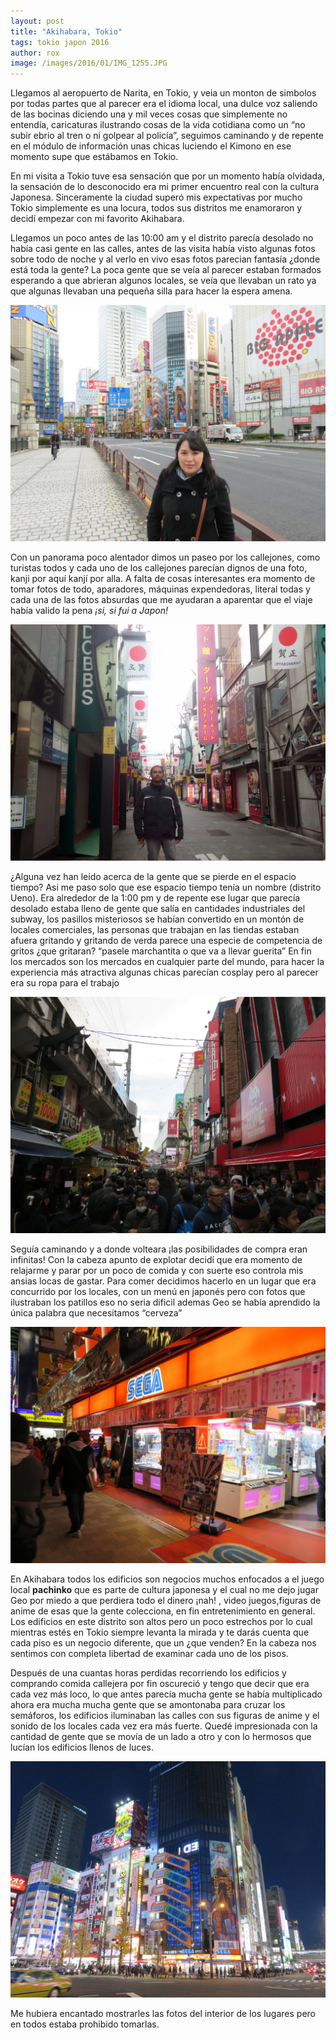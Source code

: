 ```yaml
---
layout: post
title: "Akihabara, Tokio"
tags: tokio japon 2016
author: rox
image: /images/2016/01/IMG_1255.JPG
---
```


Llegamos al aeropuerto de Narita, en Tokio, y veia un monton de simbolos por todas partes que al parecer era el idioma local, una dulce voz saliendo de las bocinas diciendo una y mil veces cosas que simplemente no entendía, caricaturas ilustrando cosas de la vida cotidiana como un “no subir ebrio al tren o ni golpear al policía”, seguimos caminando y de repente en el módulo de información unas chicas luciendo el Kimono en ese momento supe que estábamos en Tokio.

En mi visita a Tokio tuve esa sensación que por un momento había olvidada, la sensación de lo desconocido era mi primer encuentro real con la cultura Japonesa. Sinceramente la ciudad superó mis expectativas por mucho Tokio simplemente es una locura, todos sus distritos me enamoraron y decidí empezar con mi favorito Akihabara.

Llegamos un poco antes de las 10:00 am y el distrito parecía desolado no había casi gente en las calles, antes de las visita había visto algunas fotos sobre todo de noche y al verlo en vivo esas fotos parecian fantasía ¿donde está toda la gente? La poca gente que se veía al parecer estaban formados esperando a que abrieran algunos locales, se veía que llevaban un rato ya que algunas llevaban una pequeña silla para hacer la espera amena.

![Las calles solas de Akihabara](/images/2016/01/IMG_1133.JPG)

Con un panorama poco alentador dimos un paseo por los  callejones, como turistas  todos y cada uno de los callejones parecían dignos de una foto, kanji por aquí kanjí por alla. A falta de cosas interesantes era momento de tomar fotos de todo, aparadores,  máquinas expendedoras, literal todas y cada una de las fotos absurdas que me ayudaran a aparentar que el viaje había valido la pena *¡si, si fui a Japon!*

![Geo girando](/images/2016/01/2016-01-02%2009.13.54.jpg)

¿Alguna vez han leído acerca de la gente que se pierde en el espacio tiempo? Asi me paso solo que ese espacio tiempo tenía un nombre (distrito Ueno). Era alrededor de la 1:00 pm y de repente ese lugar que parecía desolado estaba lleno de gente que salía en cantidades industriales del subway, los pasillos misteriosos se habían convertido en un montón de locales comerciales, las personas que trabajan en las tiendas estaban afuera gritando y gritando de verda parece una especie de competencia de gritos ¿que gritaran? “pasele marchantita o que va a llevar guerita” En fin los mercados son los mercados en cualquier parte del mundo, para hacer la experiencia más atractiva algunas chicas parecían cosplay pero al parecer era su ropa para el trabajo

![¡Y despertaron los japoneses!](/images/2016/01/IMG_1232.JPG)

Seguía caminando y a  donde volteara ¡las posibilidades de compra eran infinitas! Con la cabeza apunto de explotar decidí que era momento de relajarme y parar por un poco de comida y con suerte  eso controla mis ansias locas de gastar. Para comer decidimos hacerlo en un lugar que era concurrido por los locales, con un menú en japonés pero con fotos que ilustraban los patillos eso no seria dificil ademas Geo se había aprendido la única palabra que necesitamos “cerveza”

 ![Comenzando con la diversión](/images/2016/01/IMG_1246.JPG)

En Akihabara todos los edificios son negocios muchos enfocados a el juego local **pachinko** que es parte de cultura japonesa y el cual no me dejo jugar Geo por miedo a que perdiera todo el dinero ¡nah! , video juegos,figuras de anime de esas que la gente colecciona, en fin entretenimiento en general. Los edificios en este distrito son altos pero un poco estrechos por lo cual mientras estés en Tokio siempre levanta la mirada y te darás cuenta que cada piso es un negocio diferente, que un ¿que venden? En la cabeza nos sentimos con completa libertad de examinar cada uno de los pisos.

Después de una cuantas horas perdidas recorriendo los edificios y comprando comida callejera por fin oscureció y tengo que decir que era cada vez más loco, lo que antes parecía mucha gente se había multiplicado ahora era mucha mucha gente que se amontonaba para cruzar los semáforos, los edificios iluminaban las calles con sus figuras de anime y el sonido de los locales cada vez era más fuerte. Quedé impresionada con la cantidad de gente que se movía de un lado a otro y con lo hermosos que lucían los edificios llenos de luces.

![Ahora sí se pueden apreciar las luces](/images/2016/01/IMG_1261.JPG)

Me hubiera encantado mostrarles las fotos del interior de los lugares pero en todos estaba prohibido tomarlas.
